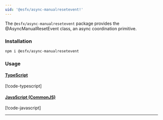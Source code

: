 ```yaml
---
uid: '@esfx/async-manualresetevent!'
---
```


The `@esfx/async-manualresetevent` package provides the @AsyncManualResetEvent class, an async coordination primitive.

### Installation

```sh
npm i @esfx/async-manualresetevent
```

### Usage

#### [TypeScript](#tab/ts)
[!code-typescript[](../examples/usage.ts)]
#### [JavaScript (CommonJS)](#tab/js)
[!code-javascript[](../examples/usage.js)]
***
